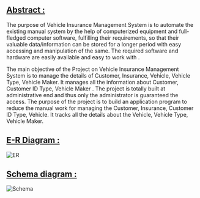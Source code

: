 ## <ins>Abstract :</ins>

The purpose of Vehicle Insurance Management System is to automate the existing manual system by the help of computerized equipment and full-fledged computer software, fulfilling their requirements, so that their valuable data/information can be stored for a longer period with easy accessing and manipulation of the same. The required software and hardware are easily available and easy to work with .

The main objective of the Project on Vehicle Insurance Management System is to manage the details of Customer, Insurance, Vehicle, Vehicle Type, Vehicle Maker. It manages all the information about Customer, Customer ID Type, Vehicle Maker . The project is totally built at administrative end and thus only the administrator is guaranteed the access. The purpose of the project is to build an application program to reduce the manual work for managing the Customer, Insurance, Customer ID Type, Vehicle. It tracks all the details about the Vehicle, Vehicle Type, Vehicle Maker.

## <ins>E-R Diagram :</ins>

![ER](https://user-images.githubusercontent.com/89591339/205450286-969500dd-c84b-4a56-98b8-7a1dd6496da9.png)

## <ins>Schema diagram :</ins>

![Schema](https://user-images.githubusercontent.com/89591339/205450353-f279516e-093a-4132-b016-f37dd8a11704.png)
